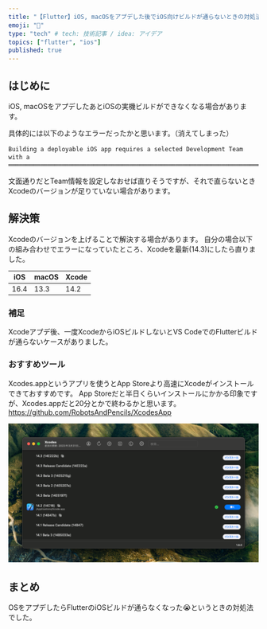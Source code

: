 ```yaml
---
title: "【Flutter】iOS, macOSをアプデした後でiOS向けビルドが通らないときの対処法"
emoji: "🐙"
type: "tech" # tech: 技術記事 / idea: アイデア
topics: ["flutter", "ios"]
published: true
---
```

## はじめに

iOS, macOSをアプデしたあとiOSの実機ビルドができなくなる場合があります。

具体的には以下のようなエラーだったかと思います。（消えてしまった）

```text
Building a deployable iOS app requires a selected Development Team with a
════════════════════════════════════════════════════════════════════════════════
```

文面通りだとTeam情報を設定しなおせば直りそうですが、それで直らないときXcodeのバージョンが足りていない場合があります。

## 解決策

Xcodeのバージョンを上げることで解決する場合があります。
自分の場合以下の組み合わせでエラーになっていたところ、Xcodeを最新(14.3)にしたら直りました。

| iOS | macOS | Xcode |
| ---- | ---- | ---- |
| 16.4 | 13.3 | 14.2 |

### 補足

Xcodeアプデ後、一度XcodeからiOSビルドしないとVS CodeでのFlutterビルドが通らないケースがありました。

### おすすめツール

Xcodes.appというアプリを使うとApp Storeより高速にXcodeがインストールできておすすめです。
App Storeだと半日くらいインストールにかかる印象ですが、Xcodes.appだと20分とかで終わるかと思います。
<https://github.com/RobotsAndPencils/XcodesApp>

![SCR-20230331-asr](/images/SCR-20230331-asr.png)

## まとめ

OSをアプデしたらFlutterのiOSビルドが通らなくなった😭というときの対処法でした。
